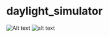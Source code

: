 # daylight_simulator

![Alt text](./images/overall.jpg?raw=true "Title")
![alt text](https://github.com/ruaridhmacd98/daylight_simulator/blob/main/images/overall.jpg?raw=true)
